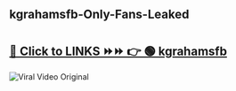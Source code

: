 
 ## kgrahamsfb-Only-Fans-Leaked

# <h2><a href="https://clipsfans.com/kgrahamsfb&ref=git">🔗 Click to LINKS ⏩⏩ 👉 🟢 kgrahamsfb </a></h2>

<a href="https://clipsfans.com/kgrahamsfb&ref=git" rel="nofollow" data-target="animated-image.originalLink"><img src="https://i.ibb.co.com/xMMVF88/686577567.gif" alt="Viral Video Original" style="max-width: 100%; display: inline-block;" data-target="animated-image.originalImage"></a>
